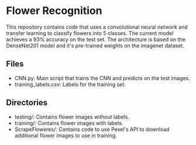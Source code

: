 # Flower Recognition
This repository contains code that uses a convolutional neural network and transfer learning to classify flowers into 5 classes. The current model achieves a 93% accuracy on the test set. The architecture is based on the DenseNet201 model and it's pre-trained weights on the imagenet dataset.

## Files
- CNN.py: Main script that trains the CNN and predicts on the test images.
- training_labels.csv: Labels for the training set.

## Directories
- testing/: Contains flower images without labels.
- training/: Contains flower images with labels.
- ScrapeFloweres/: Contains code to use Pexel's API to download additional flower images to use in training.
